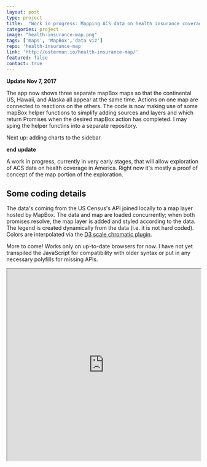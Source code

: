 ```yaml
---
layout: post
type: project
title:  "Work in progress: Mapping ACS data on health insurance coverage"
categories: project
image: "health-insurance-map.png"
tags: ['maps', 'MapBox','data viz']
repo: 'health-insurance-map'
link: 'http://osterman.io/health-insurance-map/'
featured: false
contact: true
---
```

<p></p>

**Update Nov 7, 2017**

The app now shows three separate mapBox maps so that the continental US, Hawaii, and Alaska all appear at the same time. Actions on one map are connected to reactions on the others. The code is now making use of some mapBox helper functions to simplify adding sources and layers and which return Promises when the desired mapBox action has completed. I may sping the helper functins into a separate repository.

Next up: adding charts to the sidebar.

**end update**

A work in progress, currently in very early stages, that will allow exploration of ACS data on health coverage in America. Right now it's mostly a proof of concept of the map portion of the exploration.

## Some coding details

The data's coming from the US Census's API joined locally to a map layer hosted by MapBox. The data and map are loaded concurrently; when both promises resolve, the map layer is added and styled according to the data. The legend is created dynamically from the data (i.e. it is not hard coded). Colors are interpolated via the [D3 scale chromatic plugin](https://github.com/d3/d3-scale-chromatic).

More to come! Works only on up-to-date browsers for now. I have not yet transpiled the JavaScript for compatibility with older syntax or put in any necessary polyfills for missing APIs.

<iframe style="width:100%;height:500px" src="http://osterman.io/health-insurance-map/"></iframe>